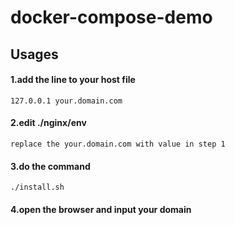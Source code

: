 # docker-compose-demo
## Usages
#### 1.add the line to your host file
```
127.0.0.1 your.domain.com
```
#### 2.edit ./nginx/env
```
replace the your.domain.com with value in step 1
```
#### 3.do the command
```
./install.sh
```
#### 4.open the browser and input your domain